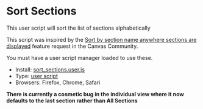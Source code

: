 # Sort Sections
This user script will sort the list of sections alphabetically

This script was inspired by the [Sort by section name anywhere sections are displayed](https://community.canvaslms.com/ideas/6214) feature request in the Canvas Community.

You must have a user script manager loaded to use these.

* Install: [sort_sections.user.js](https://github.com/jamesjonesmath/canvancement/raw/master/sections/sort_sections.user.js)
* Type: [user script](../../USERSCRIPTS.md)
* Browsers: Firefox, Chrome, Safari


**There is currently a cosmetic bug in the individual view where it now defaults to the last section rather than All Sections**
